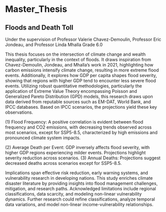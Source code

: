 # Master_Thesis

## Floods and Death Toll 
Under the supervision of Professor Valerie Chavez-Demoulin, Professor Eric Jondeau, and Professor Linda Mhalla
Grade 6.0

This thesis focuses on the intersection of climate change and wealth inequality, particularly in the context of floods. It draws inspiration from Chavez-Demoulin, Jondeau, and Mhalla’s work in 2021, highlighting how carbon emissions intensify climate change, resulting in more extreme flood events. Additionally, it explores how GDP per capita shapes flood severity, showing that regions with higher GDP tend to encounter less severe flood events. Utilizing robust quantitative methodologies, particularly the application of Extreme Value Theory encompassing Poisson and Generalized Pareto Distribution (GPD) models, this research draws upon data derived from reputable sources such as EM-DAT, World Bank, and IPCC databases. Based on IPCC scenarios, the projections yield these key observations.

(1) Flood Frequency: A positive correlation is evident between flood frequency and CO2 emissions, with decreasing trends observed across most scenarios, except for SSP5-8.5, characterized by high emissions and pronounced climate system impacts. 

(2) Average Death per Event: GDP inversely affects flood severity, with higher GDP regions experiencing milder events. Projections highlight severity reduction across scenarios. (3) Annual Deaths: Projections
suggest decreased deaths across scenarios except for SSP5-8.5. 

Implications span effective risk reduction, early warning systems, and vulnerability research in developing nations. This study enriches climate disaster literature by providing insights into flood management challenges, mitigation, and research paths. Acknowledged limitations include regional classifications, data scarcity, and modeling non-linear vulnerability dynamics. Further research could refine classifications, analyze temporal data variations, and model non-linear income-vulnerability relationships.

